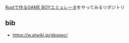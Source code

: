 

[Rustで作るGAME BOYエミュレータ](https://techbookfest.org/product/sBn8hcABDYBMeZxGvpWapf)をやってみるリポジトリ


## bib
- https://w.atwiki.jp/gbspec/
